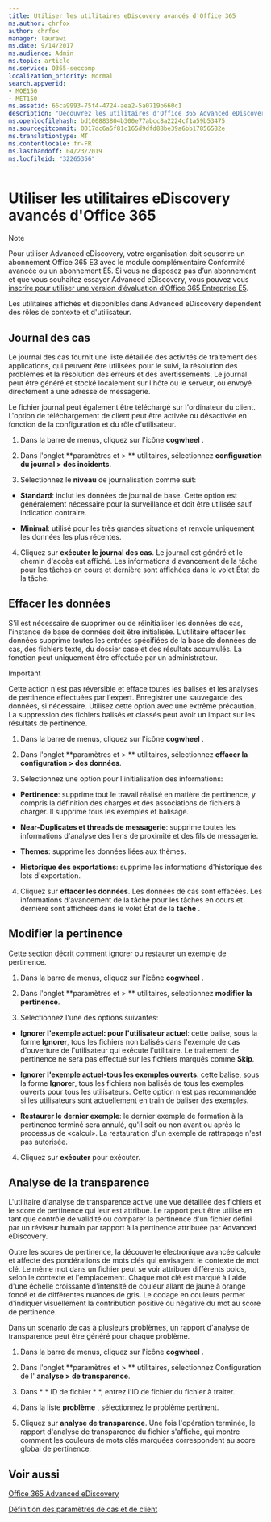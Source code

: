 ```yaml
---
title: Utiliser les utilitaires eDiscovery avancés d'Office 365
ms.author: chrfox
author: chrfox
manager: laurawi
ms.date: 9/14/2017
ms.audience: Admin
ms.topic: article
ms.service: O365-seccomp
localization_priority: Normal
search.appverid:
- MOE150
- MET150
ms.assetid: 66ca9993-75f4-4724-aea2-5a0719b660c1
description: "Découvrez les utilitaires d'Office 365 Advanced eDiscovery, notamment le journal des cas, les données claires, les erreurs de processus, la pertinence et l'analyse de la transparence.  "
ms.openlocfilehash: bd100883804b300e77abcc8a2224cf1a59b53475
ms.sourcegitcommit: 0017dc6a5f81c165d9dfd88be39a6bb17856582e
ms.translationtype: MT
ms.contentlocale: fr-FR
ms.lasthandoff: 04/23/2019
ms.locfileid: "32265356"
---
```

# <a name="use-office-365-advanced-ediscovery-utilities"></a>Utiliser les utilitaires eDiscovery avancés d'Office 365

> [!NOTE]
> Pour utiliser Advanced eDiscovery, votre organisation doit souscrire un abonnement Office 365 E3 avec le module complémentaire Conformité avancée ou un abonnement E5. Si vous ne disposez pas d’un abonnement et que vous souhaitez essayer Advanced eDiscovery, vous pouvez vous [inscrire pour utiliser une version d’évaluation d’Office 365 Entreprise E5](https://go.microsoft.com/fwlink/p/?LinkID=698279). 
  
Les utilitaires affichés et disponibles dans Advanced eDiscovery dépendent des rôles de contexte et d'utilisateur.
  
## <a name="case-log"></a>Journal des cas

Le journal des cas fournit une liste détaillée des activités de traitement des applications, qui peuvent être utilisées pour le suivi, la résolution des problèmes et la résolution des erreurs et des avertissements. Le journal peut être généré et stocké localement sur l'hôte ou le serveur, ou envoyé directement à une adresse de messagerie.
  
Le fichier journal peut également être téléchargé sur l'ordinateur du client. L'option de téléchargement de client peut être activée ou désactivée en fonction de la configuration et du rôle d'utilisateur.
  
1. Dans la barre de menus, cliquez sur l'icône **cogwheel** . 
    
2. Dans l'onglet **paramètres et \> ** utilitaires, sélectionnez **configuration du journal \> des incidents**.
    
3. Sélectionnez le **niveau** de journalisation comme suit: 
    
  - **Standard**: inclut les données de journal de base. Cette option est généralement nécessaire pour la surveillance et doit être utilisée sauf indication contraire.
    
  - **Minimal**: utilisé pour les très grandes situations et renvoie uniquement les données les plus récentes.
    
4. Cliquez sur **exécuter le journal des cas**. Le journal est généré et le chemin d'accès est affiché. Les informations d'avancement de la tâche pour les tâches en cours et dernière sont affichées dans le volet État de la tâche.
    
## <a name="clear-data"></a>Effacer les données

S'il est nécessaire de supprimer ou de réinitialiser les données de cas, l'instance de base de données doit être initialisée. L'utilitaire effacer les données supprime toutes les entrées spécifiées de la base de données de cas, des fichiers texte, du dossier case et des résultats accumulés. La fonction peut uniquement être effectuée par un administrateur.
  
> [!IMPORTANT]
> Cette action n'est pas réversible et efface toutes les balises et les analyses de pertinence effectuées par l'expert. Enregistrer une sauvegarde des données, si nécessaire. Utilisez cette option avec une extrême précaution. La suppression des fichiers balisés et classés peut avoir un impact sur les résultats de pertinence. 
  
1. Dans la barre de menus, cliquez sur l'icône **cogwheel** . 
    
2. Dans l'onglet **paramètres et \> ** utilitaires, sélectionnez **effacer la configuration \> des données**.
    
3. Sélectionnez une option pour l'initialisation des informations:
    
  - **Pertinence**: supprime tout le travail réalisé en matière de pertinence, y compris la définition des charges et des associations de fichiers à charger. Il supprime tous les exemples et balisage.
    
  - **Near-Duplicates et threads de messagerie**: supprime toutes les informations d'analyse des liens de proximité et des fils de messagerie.
    
  - **Themes**: supprime les données liées aux thèmes.
    
  - **Historique des exportations**: supprime les informations d'historique des lots d'exportation.
    
4. Cliquez sur **effacer les données**. Les données de cas sont effacées. Les informations d'avancement de la tâche pour les tâches en cours et dernière sont affichées dans le volet État de la **tâche** . 
    
## <a name="modify-relevance"></a>Modifier la pertinence

Cette section décrit comment ignorer ou restaurer un exemple de pertinence.
  
1. Dans la barre de menus, cliquez sur l'icône **cogwheel** . 
    
2. Dans l'onglet **paramètres et \> ** utilitaires, sélectionnez **modifier la pertinence**.
    
3. Sélectionnez l'une des options suivantes: 
    
  - **Ignorer l'exemple actuel: pour l'utilisateur actuel**: cette balise, sous la forme **Ignorer**, tous les fichiers non balisés dans l'exemple de cas d'ouverture de l'utilisateur qui exécute l'utilitaire. Le traitement de pertinence ne sera pas effectué sur les fichiers marqués comme **Skip**.
    
  - **Ignorer l'exemple actuel-tous les exemples ouverts**: cette balise, sous la forme **Ignorer**, tous les fichiers non balisés de tous les exemples ouverts pour tous les utilisateurs. Cette option n'est pas recommandée si les utilisateurs sont actuellement en train de baliser des exemples.
    
  - **Restaurer le dernier exemple**: le dernier exemple de formation à la pertinence terminé sera annulé, qu'il soit ou non avant ou après le processus de «calcul». La restauration d'un exemple de rattrapage n'est pas autorisée.
    
4. Cliquez sur **exécuter** pour exécuter. 
    
## <a name="transparency-analysis"></a>Analyse de la transparence

L'utilitaire d'analyse de transparence active une vue détaillée des fichiers et le score de pertinence qui leur est attribué. Le rapport peut être utilisé en tant que contrôle de validité ou comparer la pertinence d'un fichier défini par un réviseur humain par rapport à la pertinence attribuée par Advanced eDiscovery. 
  
Outre les scores de pertinence, la découverte électronique avancée calcule et affecte des pondérations de mots clés qui envisagent le contexte de mot clé. Le même mot dans un fichier peut se voir attribuer différents poids, selon le contexte et l'emplacement. Chaque mot clé est marqué à l'aide d'une échelle croissante d'intensité de couleur allant de jaune à orange foncé et de différentes nuances de gris. Le codage en couleurs permet d'indiquer visuellement la contribution positive ou négative du mot au score de pertinence. 
  
Dans un scénario de cas à plusieurs problèmes, un rapport d'analyse de transparence peut être généré pour chaque problème.
  
1. Dans la barre de menus, cliquez sur l'icône **cogwheel** . 
    
2. Dans l'onglet **paramètres et \> ** utilitaires, sélectionnez Configuration de l' **analyse \> de transparence**.
    
3. Dans * * ID de fichier * *, entrez l'ID de fichier du fichier à traiter.
    
4. Dans la liste **problème** , sélectionnez le problème pertinent. 
    
5. Cliquez sur **analyse de transparence**. Une fois l'opération terminée, le rapport d'analyse de transparence du fichier s'affiche, qui montre comment les couleurs de mots clés marquées correspondent au score global de pertinence.
    
## <a name="see-also"></a>Voir aussi

[Office 365 Advanced eDiscovery](office-365-advanced-ediscovery.md)
  
[Définition des paramètres de cas et de client](define-case-and-tenant-settings-in-advanced-ediscovery.md)

